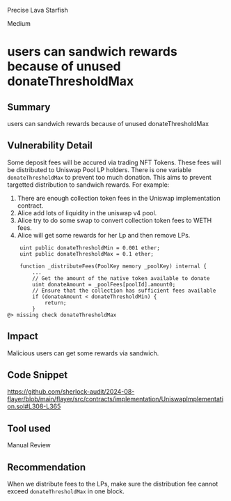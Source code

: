 Precise Lava Starfish

Medium

# users can sandwich rewards because of unused donateThresholdMax

## Summary
users can sandwich rewards because of unused donateThresholdMax

## Vulnerability Detail
Some deposit fees will be accured via trading NFT Tokens. These fees will be distributed to Uniswap Pool LP holders. There is one variable `donateThresholdMax` to prevent too much donation. This aims to prevent targetted distribution to sandwich rewards.
For example:
1. There are enough collection token fees in the Uniswap implementation contract.
2. Alice add lots of liquidity in the uniswap v4 pool. 
3. Alice try to do some swap to convert collection token fees to WETH fees.
4. Alice will get some rewards for her Lp and then remove LPs.
```solidity
    uint public donateThresholdMin = 0.001 ether;
    uint public donateThresholdMax = 0.1 ether;
```
```solidity
    function _distributeFees(PoolKey memory _poolKey) internal {
        ...
        // Get the amount of the native token available to donate
        uint donateAmount = _poolFees[poolId].amount0;
        // Ensure that the collection has sufficient fees available
        if (donateAmount < donateThresholdMin) {
            return;
        }
@> missing check donateThresholdMax
```

## Impact
Malicious users can get some rewards via sandwich.

## Code Snippet
https://github.com/sherlock-audit/2024-08-flayer/blob/main/flayer/src/contracts/implementation/UniswapImplementation.sol#L308-L365

## Tool used

Manual Review

## Recommendation
When we distribute fees to the LPs, make sure the distribution fee cannot exceed `donateThresholdMax` in one block. 